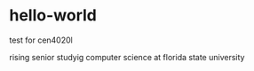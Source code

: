 # hello-world
test for cen4020l

rising senior studyig computer science at florida state university
